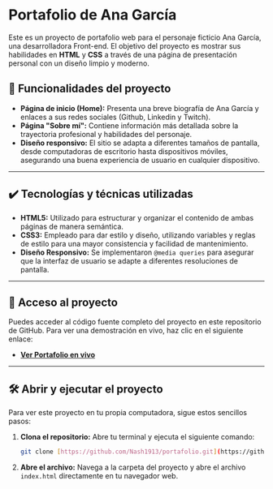 # Portafolio de Ana García

Este es un proyecto de portafolio web para el personaje ficticio Ana García, una desarrolladora Front-end. El objetivo del proyecto es mostrar sus habilidades en **HTML** y **CSS** a través de una página de presentación personal con un diseño limpio y moderno.

## 🔨 Funcionalidades del proyecto

* **Página de inicio (Home):** Presenta una breve biografía de Ana García y enlaces a sus redes sociales (Github, Linkedin y Twitch).
* **Página "Sobre mí":** Contiene información más detallada sobre la trayectoria profesional y habilidades del personaje.
* **Diseño responsivo:** El sitio se adapta a diferentes tamaños de pantalla, desde computadoras de escritorio hasta dispositivos móviles, asegurando una buena experiencia de usuario en cualquier dispositivo.

---

## ✔️ Tecnologías y técnicas utilizadas

* **HTML5:** Utilizado para estructurar y organizar el contenido de ambas páginas de manera semántica.
* **CSS3:** Empleado para dar estilo y diseño, utilizando variables y reglas de estilo para una mayor consistencia y facilidad de mantenimiento.
* **Diseño Responsivo:** Se implementaron `@media queries` para asegurar que la interfaz de usuario se adapte a diferentes resoluciones de pantalla.

---

## 📁 Acceso al proyecto

Puedes acceder al código fuente completo del proyecto en este repositorio de GitHub. Para ver una demostración en vivo, haz clic en el siguiente enlace:

* [**Ver Portafolio en vivo**](https://github.com/Nash1913/portafolio)

---

## 🛠️ Abrir y ejecutar el proyecto

Para ver este proyecto en tu propia computadora, sigue estos sencillos pasos:

1.  **Clona el repositorio:** Abre tu terminal y ejecuta el siguiente comando:
    ```bash
    git clone [https://github.com/Nash1913/portafolio.git](https://github.com/Nash1913/portafolio.git)
    ```
2.  **Abre el archivo:** Navega a la carpeta del proyecto y abre el archivo `index.html` directamente en tu navegador web.
